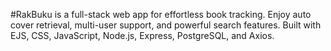 #RakBuku is a full-stack web app for effortless book tracking. Enjoy auto cover retrieval, multi-user support, and powerful search features. Built with EJS, CSS, JavaScript, Node.js, Express, PostgreSQL, and Axios.
